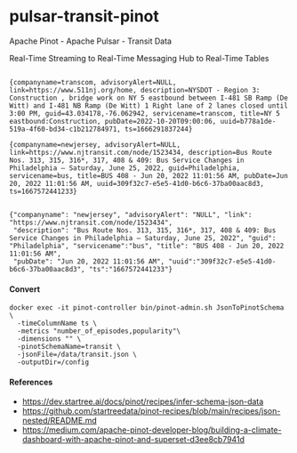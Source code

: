# pulsar-transit-pinot
Apache Pinot - Apache Pulsar - Transit Data

Real-Time Streaming
to
Real-Time Messaging Hub
to
Real-Time Tables

````

{companyname=transcom, advisoryAlert=NULL, link=https://www.511nj.org/home, description=NYSDOT - Region 3: Construction , bridge work on NY 5 eastbound between I-481 SB Ramp (De Witt) and I-481 NB Ramp (De Witt) 1 Right lane of 2 lanes closed until 3:00 PM, guid=43.034178,-76.062942, servicename=transcom, title=NY 5 eastbound:Construction, pubDate=2022-10-20T09:00:06, uuid=b778a1de-519a-4f60-bd34-c1b212784971, ts=1666291837244}

{companyname=newjersey, advisoryAlert=NULL, link=https://www.njtransit.com/node/1523434, description=Bus Route Nos. 313, 315, 316*, 317, 408 & 409: Bus Service Changes in Philadelphia – Saturday, June 25, 2022, guid=Philadelphia, servicename=bus, title=BUS 408 - Jun 20, 2022 11:01:56 AM, pubDate=Jun 20, 2022 11:01:56 AM, uuid=309f32c7-e5e5-41d0-b6c6-37ba00aac8d3, ts=1667572441233}


{"companyname": "newjersey", "advisoryAlert": "NULL", "link": "https://www.njtransit.com/node/1523434", 
 "description": "Bus Route Nos. 313, 315, 316*, 317, 408 & 409: Bus Service Changes in Philadelphia – Saturday, June 25, 2022", "guid": "Philadelphia", "servicename":"bus", "title": "BUS 408 - Jun 20, 2022 11:01:56 AM", 
 "pubDate": "Jun 20, 2022 11:01:56 AM", "uuid":"309f32c7-e5e5-41d0-b6c6-37ba00aac8d3", "ts":"1667572441233"}

````

#### Convert

````
docker exec -it pinot-controller bin/pinot-admin.sh JsonToPinotSchema \
  -timeColumnName ts \
  -metrics "number_of_episodes,popularity"\
  -dimensions "" \
  -pinotSchemaName=transit \
  -jsonFile=/data/transit.json \
  -outputDir=/config

````


#### References

* https://dev.startree.ai/docs/pinot/recipes/infer-schema-json-data
* https://github.com/startreedata/pinot-recipes/blob/main/recipes/json-nested/README.md
* https://medium.com/apache-pinot-developer-blog/building-a-climate-dashboard-with-apache-pinot-and-superset-d3ee8cb7941d


